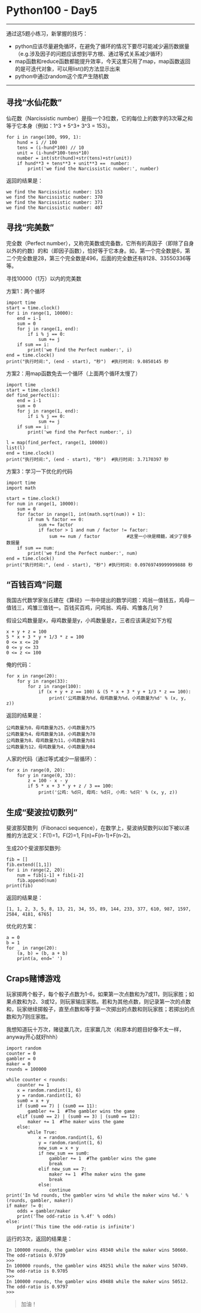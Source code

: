 # Python100 - Day5

---
通过这5题小练习，新掌握的技巧：

+ python应该尽量避免循环，在避免了循环的情况下要尽可能减少遍历数据量（e.g.涉及因子的问题应该想到平方根、通过等式关系减少循环）
+ map函数和reduce函数都能提升效率，今天这里只用了map，map函数返回的是可迭代对象，可以用list()的方法显示出来
+ python中通过random这个库产生随机数

---


## 寻找“水仙花数”
仙花数（Narcissistic number）是指一个3位数，它的每位上的数字的3次幂之和等于它本身（例如：1^3 + 5^3+ 3^3 = 153）。

	for i in range(100, 999, 1):
		hund = i // 100
		tens = (i-hund*100) // 10
		unit = (i-hund*100-tens*10)
		number = int(str(hund)+str(tens)+str(unit))
		if hund**3 + tens**3 + unit**3 ==  number:
			print('we find the Narcissistic number:', number) 

返回的结果是：

	we find the Narcissistic number: 153
	we find the Narcissistic number: 370
	we find the Narcissistic number: 371
	we find the Narcissistic number: 407



## 寻找“完美数”
完全数（Perfect number），又称完美数或完备数，它所有的真因子（即除了自身以外的约数）的和（即因子函数），恰好等于它本身。如，第一个完全数是6，第二个完全数是28，第三个完全数是496，后面的完全数还有8128、33550336等等。

寻找10000（1万）以内的完美数


方案1：两个循环
	
	import time
	start = time.clock()
	for i in range(1, 10000):
		end = i-1
		sum = 0
		for j in range(1, end):
			if i % j == 0:
				sum += j
		if sum == i:
			print('we find the Perfect number:', i)
	end = time.clock()
	print("执行时间:", (end - start), "秒")  #执行时间: 9.0850145 秒

方案2：用map函数免去一个循环（上面两个循环太慢了）
	
	import time
	start = time.clock()
	def find_perfect(i):
		end = i-1
		sum = 0
		for j in range(1, end):
			if i % j == 0:
				sum += j
		if sum == i:
			print('we find the Perfect number:', i)

	l = map(find_perfect, range(1, 10000))
	list(l)
	end = time.clock()
	print("执行时间:", (end - start), "秒")  #执行时间: 3.7170397 秒


方案3：学习一下优化的代码

	import time
	import math

	start = time.clock()
	for num in range(1, 10000):
    	sum = 0
    	for factor in range(1, int(math.sqrt(num)) + 1):   
        	if num % factor == 0:
            	sum += factor
            	if factor > 1 and num / factor != factor:
            	    sum += num / factor          #这里一小块是精髓，减少了很多数据量
    	if sum == num:
        	print('we find the Perfect number:', num)
	end = time.clock()
	print("执行时间:", (end - start), "秒") #执行时间: 0.09769749999999888 秒


## “百钱百鸡”问题
我国古代数学家张丘建在《算经》一书中提出的数学问题：鸡翁一值钱五，鸡母一值钱三，鸡雏三值钱一。百钱买百鸡，问鸡翁、鸡母、鸡雏各几何？

假设公鸡数量是x，母鸡数量是y，小鸡数量是z，三者应该满足如下方程
	
	x + y + z = 100
	5 * x + 3 * y + 1/3 * z = 100
	0 <= x <= 20
	0 <= y <= 33
	0 <= z <= 100


俺的代码：

	for x in range(20):
		for y in range(33):
			for z in range(100):
				if (x + y + z == 100) & (5 * x + 3 * y + 1/3 * z == 100):
					print('公鸡数量为%d，母鸡数量为%d，小鸡数量为%d' % (x, y, z))

返回的结果是：

	公鸡数量为0，母鸡数量为25，小鸡数量为75
	公鸡数量为4，母鸡数量为18，小鸡数量为78
	公鸡数量为8，母鸡数量为11，小鸡数量为81
	公鸡数量为12，母鸡数量为4，小鸡数量为84

人家的代码（通过等式减少一层循环）：

	for x in range(0, 20):
    	for y in range(0, 33):
    	    z = 100 - x - y
    	    if 5 * x + 3 * y + z / 3 == 100:
    	        print('公鸡: %d只, 母鸡: %d只, 小鸡: %d只' % (x, y, z))


## 生成“斐波拉切数列”

斐波那契数列（Fibonacci sequence），在数学上，斐波纳契数列以如下被以递推的方法定义：F(1)=1，F(2)=1, F(n)=F(n-1)+F(n-2)。

生成20个斐波那契数列:

	fib = []
	fib.extend([1,1])
	for i in range(2, 20):
		num = fib[i-1] + fib[i-2]
		fib.append(num)
	print(fib)

返回的结果是：

	[1, 1, 2, 3, 5, 8, 13, 21, 34, 55, 89, 144, 233, 377, 610, 987, 1597, 2584, 4181, 6765]

优化的方案：

	a = 0
	b = 1
	for _ in range(20):
    	(a, b) = (b, a + b)
    	print(a, end=' ')


## Craps赌博游戏

玩家掷两个骰子，每个骰子点数为1-6，如果第一次点数和为7或11，则玩家胜；如果点数和为2、3或12，则玩家输庄家胜。若和为其他点数，则记录第一次的点数和，玩家继续掷骰子，直至点数和等于第一次掷出的点数和则玩家胜；若掷出的点数和为7则庄家胜。

我想知道玩十万次，赌徒赢几次，庄家赢几次（和原本的题目好像不太一样，anyway开心就好hhh）

	import random
	counter = 0
	gambler = 0
	maker = 0
	rounds = 100000

	while counter < rounds:
    	counter += 1
    	x = random.randint(1, 6)
    	y = random.randint(1, 6)
    	sum0 = x + y
    	if (sum0 == 7) | (sum0 == 11):
    	    gambler += 1  #The gambler wins the game
    	elif (sum0 == 2) | (sum0 == 3) | (sum0 == 12):
    	    maker += 1  #The maker wins the game
    	else:
    	    while True:
    	        x = random.randint(1, 6)
    	        y = random.randint(1, 6)
    	        new_sum = x + y
    	        if new_sum == sum0:
    	            gambler += 1  #The gambler wins the game
    	            break
    	        elif new_sum == 7:
    	            maker += 1  #The maker wins the game
    	            break
    	        else:
    	            continue
	print('In %d rounds, the gambler wins %d while the maker wins %d.' % (rounds, gambler, maker))
	if maker != 0:
    	odds = gambler/maker
    	print('The odd-ratio is %.4f' % odds)
	else:
    	print('This time the odd-ratio is infinite')

运行的3次，返回的结果是：

	In 100000 rounds, the gambler wins 49340 while the maker wins 50660.
	The odd-ratiois 0.9739
	>>> 
	In 100000 rounds, the gambler wins 49251 while the maker wins 50749.
	The odd-ratio is 0.9705
	>>> 
	In 100000 rounds, the gambler wins 49488 while the maker wins 50512.
	The odd-ratio is 0.9797
	>>> 
		
> 加油！
